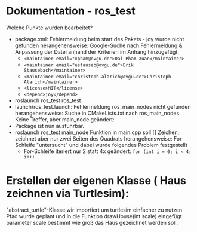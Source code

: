 # Dokumentation - ros_test
  Welche Punkte wurden bearbeitet?
* package.xml:
      Fehlermeldung beim start des Pakets - joy wurde nicht gefunden
      herangehensweise:
        Google-Suche nach Fehlermeldung & Anpassung der Datei anhand der Kriterien im Anhang
        hinzugefügt:
  * ```<maintainer email="xpham@ovgu.de">Dai Pham Xuan</maintainer>```
  * ```<maintainer email="estauseb@ovgu.de">Erik Stausebach</maintainer>```
  * ```<maintainer email="christoph.alarich@ovgu.de">Christoph Alarich</maintainer>```
  * ```<license>MIT</license>```
  * ```<depend>joy</depend>```
* roslaunch ros_test ros_test
* launch/ros_test.launch:
      Fehlermeldung ros_main_nodes nicht gefunden
      herangehensweise:
        Suche in CMakeLists.txt nach ros_main_nodes
        Keine Treffer, aber main_node 
      geändert:
         <node pkg="ros_test" type="main_node" name="turtle_controll" output="screen" >
* Package ist nun ausführbar.
* roslaunch ros_test main_node
    Funktion in main.cpp soll [] Zeichen, zeichnet aber nur zwei Seiten des Quadrats
    herangehensweise:
      For-Schleife "untersucht" und dabei wurde folgendes Problem festgestellt
  * For-Schleife iteriert nur 2 statt 4x
    geändert:
      ```for (int i = 0; i < 4; i++)```
# Erstellen der eigenen Klasse ( Haus zeichnen via Turtlesim):
  "abstract_turtle"-Klasse wir importiert um turtlesim einfacher zu nutzen
  Pfad wurde geplant und in die Funktion drawHouse(int scale) eingefügt
  parameter scale bestimmt wie groß das Haus gezeichnet werden soll.
   
       
    
